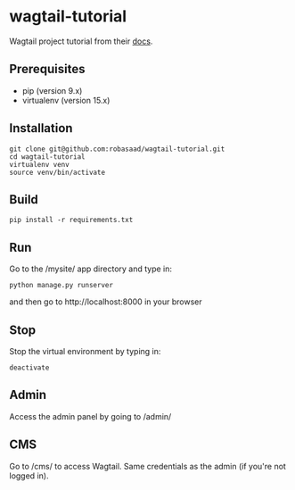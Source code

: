 # wagtail-tutorial
Wagtail project tutorial from their [docs](http://docs.wagtail.io/en/v1.13.1/getting_started/tutorial.html).


## Prerequisites

- pip (version 9.x)
- virtualenv (version 15.x)


## Installation

```
git clone git@github.com:robasaad/wagtail-tutorial.git
cd wagtail-tutorial
virtualenv venv
source venv/bin/activate
```


## Build

```
pip install -r requirements.txt
```


## Run

Go to the /mysite/ app directory and type in:

```
python manage.py runserver
```

and then go to http://localhost:8000 in your browser


## Stop

Stop the virtual environment by typing in:

```
deactivate
```


## Admin

Access the admin panel by going to /admin/


## CMS

Go to /cms/ to access Wagtail. Same credentials as the admin (if you're not logged in).
